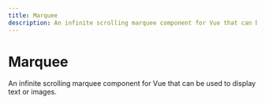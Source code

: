 ```yaml
---
title: Marquee
description: An infinite scrolling marquee component for Vue that can be used to display text or images.
---
```


# Marquee

An infinite scrolling marquee component for Vue that can be used to display text or images.
